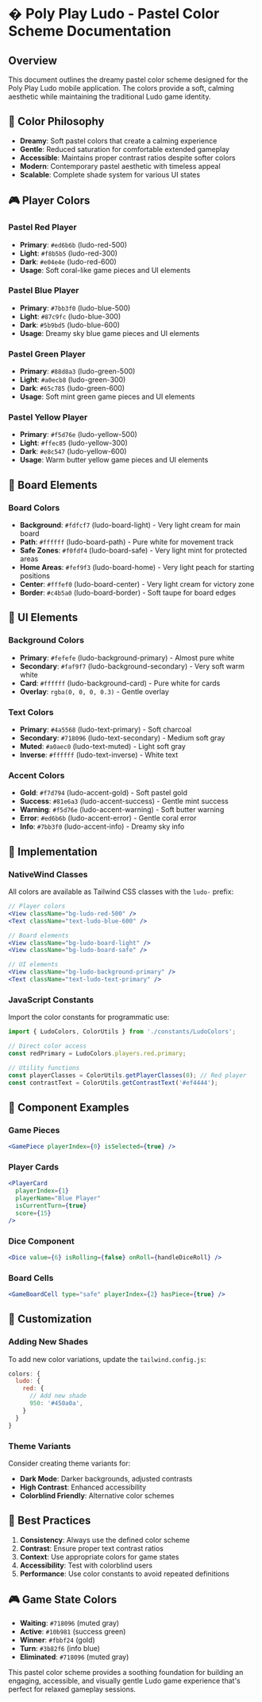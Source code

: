 # � Poly Play Ludo - Pastel Color Scheme Documentation

## Overview
This document outlines the dreamy pastel color scheme designed for the Poly Play Ludo mobile application. The colors provide a soft, calming aesthetic while maintaining the traditional Ludo game identity.

## 🎨 Color Philosophy
- **Dreamy**: Soft pastel colors that create a calming experience
- **Gentle**: Reduced saturation for comfortable extended gameplay
- **Accessible**: Maintains proper contrast ratios despite softer colors
- **Modern**: Contemporary pastel aesthetic with timeless appeal
- **Scalable**: Complete shade system for various UI states

## 🎮 Player Colors

### Pastel Red Player
- **Primary**: `#ed6b6b` (ludo-red-500)
- **Light**: `#f8b5b5` (ludo-red-300)
- **Dark**: `#e04e4e` (ludo-red-600)
- **Usage**: Soft coral-like game pieces and UI elements

### Pastel Blue Player
- **Primary**: `#7bb3f0` (ludo-blue-500)
- **Light**: `#87c9fc` (ludo-blue-300)
- **Dark**: `#5b9bd5` (ludo-blue-600)
- **Usage**: Dreamy sky blue game pieces and UI elements

### Pastel Green Player
- **Primary**: `#88d8a3` (ludo-green-500)
- **Light**: `#a0ecb8` (ludo-green-300)
- **Dark**: `#65c785` (ludo-green-600)
- **Usage**: Soft mint green game pieces and UI elements

### Pastel Yellow Player
- **Primary**: `#f5d76e` (ludo-yellow-500)
- **Light**: `#ffec85` (ludo-yellow-300)
- **Dark**: `#e8c547` (ludo-yellow-600)
- **Usage**: Warm butter yellow game pieces and UI elements

## 🎯 Board Elements

### Board Colors
- **Background**: `#fdfcf7` (ludo-board-light) - Very light cream for main board
- **Path**: `#ffffff` (ludo-board-path) - Pure white for movement track
- **Safe Zones**: `#f0fdf4` (ludo-board-safe) - Very light mint for protected areas
- **Home Areas**: `#fef9f3` (ludo-board-home) - Very light peach for starting positions
- **Center**: `#fffef0` (ludo-board-center) - Very light cream for victory zone
- **Border**: `#c4b5a0` (ludo-board-border) - Soft taupe for board edges

## 🌟 UI Elements

### Background Colors
- **Primary**: `#fefefe` (ludo-background-primary) - Almost pure white
- **Secondary**: `#faf9f7` (ludo-background-secondary) - Very soft warm white
- **Card**: `#ffffff` (ludo-background-card) - Pure white for cards
- **Overlay**: `rgba(0, 0, 0, 0.3)` - Gentle overlay

### Text Colors
- **Primary**: `#4a5568` (ludo-text-primary) - Soft charcoal
- **Secondary**: `#718096` (ludo-text-secondary) - Medium soft gray
- **Muted**: `#a0aec0` (ludo-text-muted) - Light soft gray
- **Inverse**: `#ffffff` (ludo-text-inverse) - White text

### Accent Colors
- **Gold**: `#f7d794` (ludo-accent-gold) - Soft pastel gold
- **Success**: `#81e6a3` (ludo-accent-success) - Gentle mint success
- **Warning**: `#f5d76e` (ludo-accent-warning) - Soft butter warning
- **Error**: `#ed6b6b` (ludo-accent-error) - Gentle coral error
- **Info**: `#7bb3f0` (ludo-accent-info) - Dreamy sky info

## 📱 Implementation

### NativeWind Classes
All colors are available as Tailwind CSS classes with the `ludo-` prefix:

```jsx
// Player colors
<View className="bg-ludo-red-500" />
<Text className="text-ludo-blue-600" />

// Board elements
<View className="bg-ludo-board-light" />
<View className="bg-ludo-board-safe" />

// UI elements
<View className="bg-ludo-background-primary" />
<Text className="text-ludo-text-primary" />
```

### JavaScript Constants
Import the color constants for programmatic use:

```jsx
import { LudoColors, ColorUtils } from './constants/LudoColors';

// Direct color access
const redPrimary = LudoColors.players.red.primary;

// Utility functions
const playerClasses = ColorUtils.getPlayerClasses(0); // Red player
const contrastText = ColorUtils.getContrastText('#ef4444');
```

## 🎪 Component Examples

### Game Pieces
```jsx
<GamePiece playerIndex={0} isSelected={true} />
```

### Player Cards
```jsx
<PlayerCard 
  playerIndex={1} 
  playerName="Blue Player" 
  isCurrentTurn={true} 
  score={15} 
/>
```

### Dice Component
```jsx
<Dice value={6} isRolling={false} onRoll={handleDiceRoll} />
```

### Board Cells
```jsx
<GameBoardCell type="safe" playerIndex={2} hasPiece={true} />
```

## 🔧 Customization

### Adding New Shades
To add new color variations, update the `tailwind.config.js`:

```javascript
colors: {
  ludo: {
    red: {
      // Add new shade
      950: '#450a0a',
    }
  }
}
```

### Theme Variants
Consider creating theme variants for:
- **Dark Mode**: Darker backgrounds, adjusted contrasts
- **High Contrast**: Enhanced accessibility
- **Colorblind Friendly**: Alternative color schemes

## 🎯 Best Practices

1. **Consistency**: Always use the defined color scheme
2. **Contrast**: Ensure proper text contrast ratios
3. **Context**: Use appropriate colors for game states
4. **Accessibility**: Test with colorblind users
5. **Performance**: Use color constants to avoid repeated definitions

## 🎮 Game State Colors

- **Waiting**: `#718096` (muted gray)
- **Active**: `#10b981` (success green)
- **Winner**: `#fbbf24` (gold)
- **Turn**: `#3b82f6` (info blue)
- **Eliminated**: `#718096` (muted gray)

This pastel color scheme provides a soothing foundation for building an engaging, accessible, and visually gentle Ludo game experience that's perfect for relaxed gameplay sessions.
